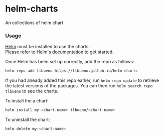# helm-charts

An collections of helm chart 

### Usage

[Helm](https://helm.sh) must be installed to use the charts.  
Please refer to Helm's [documentation](https://helm.sh/docs) to get started.

Once Helm has been set up correctly, add the repo as follows:

```sh
helm repo add tlbueno https://tlbueno.github.io/helm-charts
```

If you had already added this repo earlier, run `helm repo update` to retrieve
the latest versions of the packages.  You can then run `helm search repo
tlbueno` to see the charts.

To install the a chart:

```sh
helm install my-<chart-name> tlbueno/<chart-name>
```

To uninstall the chart:

```sh
helm delete my-<chart-name>
```